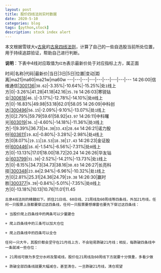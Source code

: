 ```yaml
---
layout: post
title: 股价四线法则实时数据
date: 2020-5-10
categories: blog
tags: [python,stock]
description: stock index alert
---
```



本文根据雪球大v[古泉](https://xueqiu.com/u/7148646888)的[古泉四线法则](https://xueqiu.com/7148646888/130498192)，计算了自己的一些自选股当前所处位置，用于持续追踪验证，帮助自己进行判断。

**说明**：下表中4线对应取值为`红色`表示最新价处于对应指标上方，属正面

时间|名称|代码|最新价|当日|3日|5日|位置|变动|距离|ma21|ma60|ma21w|ma60w
---|---|---|---|---|---|---|---|---
14:26:00|信维通信|[300136](https://xueqiu.com/S/SZ300136)|`38.62`|-3.35%|-10.64%|-15.25%|处`1`线上方|0|-3.26%|41.28|41.18|42.16|`35.78`
14:26:03|寒锐钴业|[300618](https://xueqiu.com/S/SZ300618)|`46.1`|-3.17%|-12.78%|-14.10%|处`0`线上方|0|-16.83%|49.98|53.18|62.01|58.05
14:26:09|中科创达|[300496](https://xueqiu.com/S/SZ300496)|`56.15`|-2.09%|-9.10%|-13.07%|处`1`线上方|0|2.79%|59.79|59.61|58.92|`43.97`
14:26:11|中科曙光|[603019](https://xueqiu.com/S/SH603019)|`36.1`|-4.60%|-14.18%|-11.36%|处`3`线上方|-1|9.39%|36.73|`34.30`|`33.43`|`28.64`
14:26:21|诺力股份|[603611](https://xueqiu.com/S/SH603611)|`19.82`|-0.80%|-3.28%|-2.98%|处`4`线上方|0|8.07%|`19.11`|`18.53`|`18.38`|`17.43`
14:26:23|金证股份|[600446](https://xueqiu.com/S/SH600446)|`16.0`|-1.54%|-6.56%|-7.31%|处`0`线上方|0|-13.13%|17.01|18.00|18.72|20.24
14:26:26|华友钴业|[603799](https://xueqiu.com/S/SH603799)|`31.38`|-2.52%|-14.21%|-13.73%|处`1`线上方|0|-8.15%|34.73|34.73|38.16|`30.03`
14:26:27|长亮科技|[300348](https://xueqiu.com/S/SZ300348)|`23.84`|2.94%|-6.96%|-10.32%|处`1`线上方|0|2.81%|25.31|24.36|24.79|`19.38`
14:26:30|赢时胜|[300377](https://xueqiu.com/S/SZ300377)|`9.39`|-0.84%|-5.01%|-7.35%|处`0`线上方|0|-13.18%|10.13|10.76|11.01|11.45

```
古泉4线法则的精髓如下。抓住21日线、60日线、21周线及60周线等四条线，外加21月线，任何一只股票上涨都要穿过这四条线，任何一只股票要想爆雷也要先下穿过这四条线：

+ 当股价爬上四条线中的两条可以少量建仓

+ 爬上四条线中的三条可以加大仓位

+ 爬上四条线中的四条可以全仓

任何一只大牛，其股价都会坚守在21月线上方，不会轻易跌破21月线；相反，每跌破四条线中一条就减一些仓位：

+ 21周线可做为多空分水岭及警戒线，股价在21周线及60周线下方就要十分慎重，多看少做

+ 跌破全部四条线就要大幅减仓，甚至清仓，一旦跌破21月线，清仓观望
```